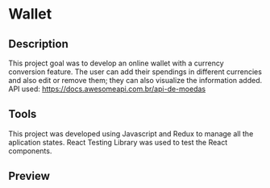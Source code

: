 # Wallet

## Description

This project goal was to develop an online wallet with a currency conversion feature. The user can add their spendings in different currencies and also edit or remove them; they can also visualize the information added.
API used: https://docs.awesomeapi.com.br/api-de-moedas


## Tools 

This project was developed using Javascript and Redux to manage all the aplication states. React Testing Library was used to test the React components.   

## Preview


